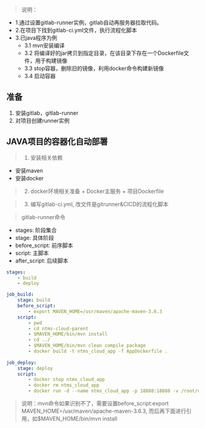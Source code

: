 

> 说明：

+ 1.通过设置gitlab-runner实例，gitlab自动再服务器拉取代码。
+ 2.在项目下找到gitlab-ci.yml文件，执行流程化脚本
+ 3.已java程序为例
    + 3.1 mvn安装编译
    + 3.2 将编译好的jar拷贝到指定目录，在该目录下存在一个Dockerfile文件，用于构建镜像
    + 3.3 stop容器，删除旧的镜像，利用docker命令构建新镜像
    + 3.4 启动容器

## 准备
1. 安装gitlab，gitlab-runner
2. 对项目创建runner实例

## JAVA项目的容器化自动部署
> 1. 安装相关依赖

+ 安装maven
+ 安装docker

> 2. docker环境相关准备
    + Docker主服务
    + 项目Dockerfile

> 3. 编写gitlab-ci.yml, 改文件是gitrunner&CICD的流程化脚本

> gitlab-runner命令
+ stages: 阶段集合
+ stage: 具体阶段
+ before_script: 前序脚本
+ script: 主脚本
+ after_script: 后续脚本

~~~yml
stages:
    - build
    - deploy

job_build:
    stage: build
    before_script:    
        - export MAVEN_HOME=/usr/maven/apache-maven-3.6.3
    script:
        - pwd
        - cd ntms-cloud-parent
        - $MAVEN_HOME/bin/mvn install
        - cd ../
        - $MAVEN_HOME/bin/mvn clean compile package
        - docker build -t ntms_cloud_app -f AppDockerfile .
        
job_deploy:
    stage: deploy
    script:
        - docker stop ntms_cloud_app
        - docker rm ntms_cloud_app
        - docker run -d --name ntms_cloud_app -p 18888:18888 -v /root/upload/:/root/upload/ -v /var/java/log:/var/log -e TZ=Asia/Shanghai ntms_cloud_app
~~~

> 说明：mvn命令如果识别不了，需要设置before_script:export MAVEN_HOME=/usr/maven/apache-maven-3.6.3, 而后再下面进行引用，如$MAVEN_HOME/bin/mvn install



